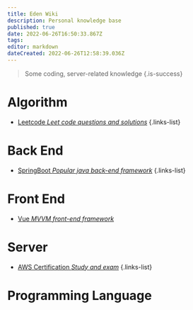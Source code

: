 ```yaml
---
title: Eden Wiki
description: Personal knowledge base
published: true
date: 2022-06-26T16:50:33.867Z
tags: 
editor: markdown
dateCreated: 2022-06-26T12:58:39.036Z
---
```


> Some coding, server-related knowledge
{.is-success}

# Algorithm

- [Leetcode *Leet code questions and solutions*](/home/Algorithm/Leetcode)
{.links-list}

# Back End

- [SpringBoot *Popular java back-end framework*]()
{.links-list}

# Front End

- [Vue *MVVM front-end framework*]()

# Server

- [AWS Certification *Study and exam*](/home/Server/AWS-Certification)
{.links-list}

# Programming Language


